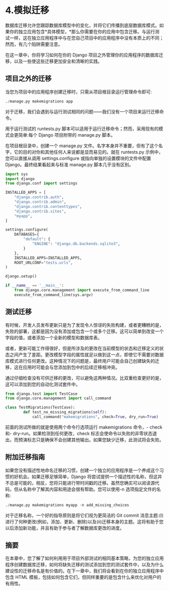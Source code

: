 # 4.模拟迁移

数据库迁移允许您跟踪数据库模型中的变化，并将它们传播到底层数据库模式。如果你的独立应用包含*具体模型，*那么你需要在你的应用中包含迁移。与运行测试一样，这在独立应用程序中与在您自己项目中的应用程序中没有本质上的不同；然而，有几个陷阱需要注意。

在这一章中，你将学习如何在你的 Django 项目之外管理你的应用程序的数据库迁移，以及一些使这些迁移更加安全和清晰的实践。

## 项目之外的迁移

当您为项目中的应用程序创建迁移时，只需从项目根目录运行管理命令即可:

```py
./manage.py makemigrations app

```

对于迁移，我们会遇到与运行测试相同的问题——我们没有一个项目来运行迁移命令。

用于运行测试的 runtests.py 脚本可以适用于运行迁移命令；然而，采用现有的模式会更简单:每个 Django 项目附带的 manage.py 脚本。

在项目根目录中，创建一个 manage.py 文件。名字本身并不重要，但有了这个名字，它的目的对你和其他任何人来说都是显而易见的。就在 runtests.py 示例中，您可以直接从调用 settings.configure 或指向单独的设置模块的文件中配置 Django。最终结果看起来与标准 manage.py 脚本几乎没有区别。

```py
import sys
import django
from django.conf import settings

INSTALLED_APPS = [
    "django.contrib.auth",
    "django.contrib.admin",
    "django.contrib.contenttypes",
    "django.contrib.sites",
    "myapp",
]

settings.configure(
    DATABASES={
        "default": {
            "ENGINE": "django.db.backends.sqlite3",
        }
    },
    INSTALLED_APPS=INSTALLED_APPS,
    ROOT_URLCONF="tests.urls",
)

django.setup()

if __name__ == '__main__':
    from django.core.management import execute_from_command_line
    execute_from_command_line(sys.argv)

```

## 测试迁移

有时候，开发人员发布更新只是为了发现令人惊讶的失败构建，或者更糟糕的是，失败的部署，这都是因为没有添加或包含一个或多个迁移。这可以简单到改变一个字段的值，或者添加一个全新的模型和数据库表。

或者，更新可能工作得很好，但是所涉及的更改在当前模型的状态和迁移定义的状态之间产生了差距。更改模型字段的属性就足以做到这一点，即使它不需要对数据库模式进行任何更改。这种情况下的问题是，最终用户可能会自己创建缺失的迁移，这在应用时可能会与您添加到包中的后续迁移相冲突。

通过仔细检查没有可供迁移的更改，可以避免这两种情况。比双重检查更好的是，这可以添加到您的自动化测试套件中。

```py
from django.test import TestCase
from django.core.management import call_command

class TestMigrations(TestCase):
        def test_no_missing_migrations(self):
            call_command("makemigrations", check=True, dry_run=True)

```

前面的测试所做的就是使用两个命令行选项运行 makemigrations 命令，- check 和- dry-run。如果检测到任何更改，check 标志会使命令以失败的非零状态退出，而预演标志只是确保不会创建其他输出。如果您缺少迁移，此测试将会失败。

## 附加迁移指南

如果您没有描述性地命名迁移的习惯，创建一个独立的应用程序是一个养成这个习惯的好机会。如果迁移足够简单，Django 将尝试提供一个描述性的名称，但这并不总是可能的，相反，您将只能进行带时间戳的迁移。虽然您确实可以阅读源代码，但从名称中了解其内容和用途会很有帮助。您可以使用-n 选项指定文件的名称:

```py
./manage.py makemigrations myapp -n add_missing_choices

```

对于迁移名称，一个好的指导原则是将它们视为更简洁的 Git commit 消息主题:(I)进行了何种更改(例如，添加、更新、删除)以及(ii)迁移本身的主题。这将有助于您以后添加新功能，并且有助于参与者了解数据库更改的进度。

## 摘要

在本章中，您了解了如何利用用于项目外部测试的相同基本策略，为您的独立应用程序创建数据库迁移，如何将缺失迁移的测试添加到您的测试套件中，以及为什么建设性的迁移命名是有价值的。在下一章中，我们将会看到在你的独立应用程序中包含 HTML 模板，包括如何包含它们，但同样重要的是包含什么来优化对用户的有用性。